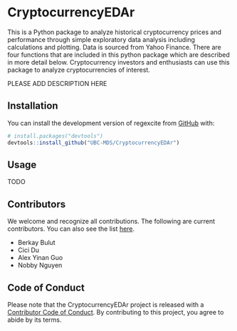 # CryptocurrencyEDAr

This is a Python package to analyze historical cryptocurrency prices and performance through simple exploratory data analysis including calculations and plotting. Data is sourced from Yahoo Finance. There are four functions that are included in this python package which are described in more detail below. Cryptocurrency investors and enthusiasts can use this package to analyze cryptocurrencies of interest.

PLEASE ADD DESCRIPTION HERE

## Installation

You can install the development version of regexcite from
[GitHub](https://github.com/) with:

``` r
# install.packages("devtools")
devtools::install_github("UBC-MDS/CryptocurrencyEDAr")
```

## Usage

TODO

## Contributors

We welcome and recognize all contributions. The following are current contributors. You can also see the list [here](DESCRIPTION).

- Berkay Bulut
- Cici Du
- Alex Yinan Guo
- Nobby Nguyen

 ## Code of Conduct
  
  Please note that the CryptocurrencyEDAr project is released with a [Contributor Code of Conduct](https://contributor-covenant.org/version/2/0/CODE_OF_CONDUCT.html). By contributing to this project, you agree to abide by its terms.
